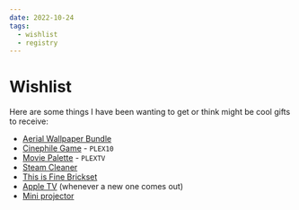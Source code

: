 ```yaml
---
date: 2022-10-24
tags:
  - wishlist
  - registry
---
```

# Wishlist

Here are some things I have been wanting to get or think might be cool gifts to receive:

- [Aerial Wallpaper Bundle](https://www.jetsoncreative.com/aerial-expansions/aerial-bundle-v4)
- [Cinephile Game](https://www.cinephilegame.com/shop/cinephile-super-deluxe) - `PLEX10`
- [Movie Palette](https://moviepalette.com/products/the-grand-budapest-hotel-2014?variant=43514598392061) - `PLEXTV`
- [Steam Cleaner](https://www.amazon.de/-/en/dp/B01KZ0X4LG/)
- [This is Fine Brickset](https://www.mocpixel.com/products/61-403pcs-dog-this-is-fine-moc-building-block-bricks)
- [Apple TV](https://www.apple.com/de/apple-tv-4k/) (whenever a new one comes out)
- [Mini projector](https://de.seenebula.com/)
